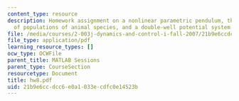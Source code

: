 ```yaml
---
content_type: resource
description: Homework assignment on a nonlinear parametric pendulum, the growth/decay
  of populations of animal species, and a double-well potential system.
file: /media/courses/2-003j-dynamics-and-control-i-fall-2007/21b9e6ccdcc6e0a1033ecdfc0e14523b_hw8.pdf
file_type: application/pdf
learning_resource_types: []
ocw_type: OCWFile
parent_title: MATLAB Sessions
parent_type: CourseSection
resourcetype: Document
title: hw8.pdf
uid: 21b9e6cc-dcc6-e0a1-033e-cdfc0e14523b
---
```


